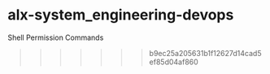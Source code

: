 # alx-system_engineering-devops
Shell Permission Commands
>>>>>>> b9ec25a205631b1f12627d14cad5ef85d04af860
